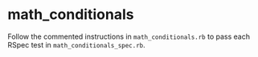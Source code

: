 # math_conditionals
Follow the commented instructions in `math_conditionals.rb` to pass each RSpec test in `math_conditionals_spec.rb`. 